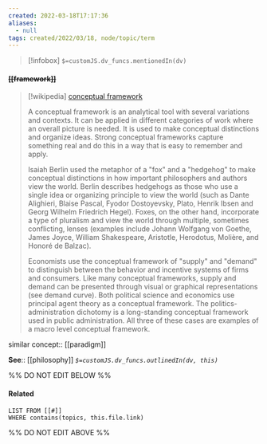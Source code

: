 ```yaml
---
created: 2022-03-18T17:17:36 
aliases:
  - null
tags: created/2022/03/18, node/topic/term
---
```

> [!infobox]
`$=customJS.dv_funcs.mentionedIn(dv)`

#### <s class="topic-title">[[framework]]</s>


> [!wikipedia] [conceptual framework](https://en.wikipedia.org/wiki/Conceptual%20framework)
> 
> A conceptual framework is an analytical tool with several variations and contexts. It can be applied in different categories of work where an overall picture is needed. It is used to make conceptual distinctions and organize ideas. Strong conceptual frameworks capture something real and do this in a way that is easy to remember and apply.
> 
> Isaiah Berlin used the metaphor of a "fox" and a "hedgehog" to make conceptual distinctions in how important philosophers and authors view the world. Berlin describes hedgehogs as those who use a single idea or organizing principle to view the world (such as Dante Alighieri, Blaise Pascal, Fyodor Dostoyevsky, Plato, Henrik Ibsen and Georg Wilhelm Friedrich Hegel). Foxes, on the other hand, incorporate a type of pluralism and view the world through multiple, sometimes conflicting, lenses (examples include Johann Wolfgang von Goethe, James Joyce, William Shakespeare, Aristotle, Herodotus, Molière, and Honoré de Balzac).
> 
> Economists use the conceptual framework of "supply" and "demand" to distinguish between the behavior and incentive systems of firms and consumers. Like many conceptual frameworks, supply and demand can be presented through visual or graphical representations (see demand curve). Both political science and economics use principal agent theory as a conceptual framework. The politics-administration dichotomy is a long-standing conceptual framework used in public administration. All three of these cases are examples of a macro level conceptual framework.
>

similar concept:: [[paradigm]]

**See**:: [[philosophy]]
*`$=customJS.dv_funcs.outlinedIn(dv, this)`*

%% DO NOT EDIT BELOW %%

#### Related 

```dataview
LIST FROM [[#]]
WHERE contains(topics, this.file.link)
```
%% DO NOT EDIT ABOVE %%
